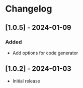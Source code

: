# Changelog

## [1.0.5] - 2024-01-09

### Added

- Add options for code generator

## [1.0.2] - 2024-01-03

- Initial release
